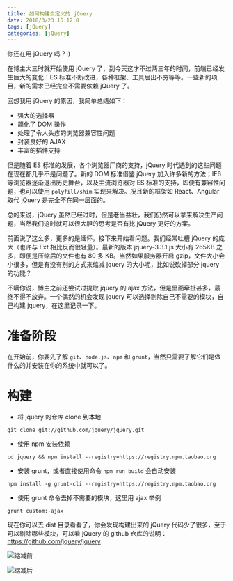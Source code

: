 ```yaml
---
title: 如何构建自定义的 jQuery
date: 2018/3/23 15:12:0
tags: [jQuery]
categories: [jQuery]
---
```

你还在用 jQuery 吗？:)  

在博主大三时就开始使用 jQuery 了，到今天这才不过两三年的时间，前端已经发生巨大的变化：ES 标准不断改进，各种框架、工具层出不穷等等。一些新的项目，新的需求已经完全不需要依赖 jQuery 了。  
<!--more-->  


回想我用 jQuery 的原因，我简单总结如下：  
- 强大的选择器
- 简化了 DOM 操作
- 处理了令人头疼的浏览器兼容性问题
- 封装良好的 AJAX
- 丰富的插件支持

但是随着 ES 标准的发展，各个浏览器厂商的支持，jQuery 时代遇到的这些问题在现在都几乎不是问题了。新的 DOM 标准借鉴 jQuery 加入许多新的方法；IE6 等浏览器逐渐退出历史舞台，以及主流浏览器对 ES 标准的支持，即便有兼容性问题，也可以使用 `polyfill/shim` 实现来解决。况且新的框架如 React、Angular 取代 jQuery 是完全不在同一层面的。  

总的来说，jQuery 虽然已经过时，但是老当益壮，我们仍然可以拿来解决生产问题，当然我们这时就可以很大胆的思考是否有比 jQuery 更好的方案。  

前面说了这么多，更多的是缅怀，接下来开始看问题。我们经常吐槽 jQuery 的庞大（也许与 Ext 相比反而很轻量）。最新的版本 jquery-3.3.1.js 大小有 265KB 之多，即便是压缩后的文件也有 80 多 KB。当然如果服务器开启 gzip，文件大小会小很多，但是有没有别的方式来缩减 jquery 的大小呢，比如说砍掉部分 jquery 的功能？  

不瞒你说，博主之前还尝试过提取 jquery 的 ajax 方法，但是里面牵扯甚多，最终不得不放弃。一个偶然的机会发现 jquery 可以选择剔除自己不需要的模块，自己构建 jquery，在这里记录一下。  

# 准备阶段

在开始前，你要先了解 `git`、`node.js`、`npm` 和 `grunt`，当然只需要了解它们是做什么的并安装在你的系统中就可以了。  

# 构建

- 将 jquery 的仓库 clone 到本地
```
git clone git://github.com/jquery/jquery.git
```
- 使用 npm 安装依赖
```
cd jquery && npm install --registry=https://registry.npm.taobao.org
```
- 安装 grunt，或者直接使用命令 `npm run build` 会自动安装
```
npm install -g grunt-cli --registry=https://registry.npm.taobao.org
```
- 使用 grunt 命令去掉不需要的模块，这里用 ajax 举例
```
grunt custom:-ajax
```

现在你可以去 dist 目录看看了，你会发现构建出来的 jQuery 代码少了很多，至于可以剔除哪些模块，可以看 jQuery 的 github 仓库的说明：<https://github.com/jquery/jquery>  

![缩减前 ](https://img.nekolr.com/images/2018/04/14/ppg.png)

![缩减后 ](https://img.nekolr.com/images/2018/04/14/Nkr.png)
